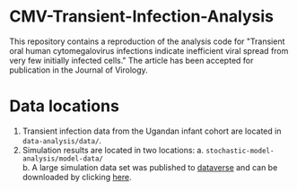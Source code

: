 # CMV-Transient-Infection-Analysis

This repository contains a reproduction of the analysis code for "Transient oral human cytomegalovirus infections indicate inefficient viral spread from very few initially infected cells." The article has been accepted for publication in the Journal of Virology.


# Data locations

1. Transient infection data from the Ugandan infant cohort are located in `data-analysis/data/`.    
2. Simulation results are located in two locations:
  a. `stochastic-model-analysis/model-data/`    
  b. A large simulation data set was published to [dataverse](https://dataverse.harvard.edu/dataset.xhtml?persistentId=doi:10.7910/DVN/XFXIFO) and can be downloaded by clicking [here](https://dataverse.harvard.edu/api/access/datafile/3008959).
